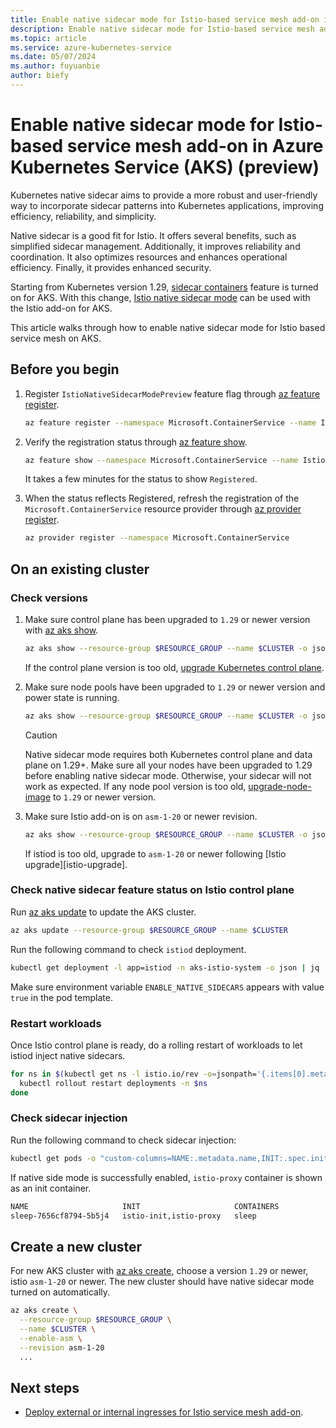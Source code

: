 ```yaml
---
title: Enable native sidecar mode for Istio-based service mesh add-on in Azure Kubernetes Service (AKS) (preview)
description: Enable native sidecar mode for Istio-based service mesh add-on in Azure Kubernetes Service (AKS) (preview).
ms.topic: article
ms.service: azure-kubernetes-service
ms.date: 05/07/2024
ms.author: fuyuanbie
author: biefy
---
```


# Enable native sidecar mode for Istio-based service mesh add-on in Azure Kubernetes Service (AKS) (preview)

Kubernetes native sidecar aims to provide a more robust and user-friendly way to incorporate sidecar patterns into Kubernetes applications, improving efficiency, reliability, and simplicity.

Native sidecar is a good fit for Istio. It offers several benefits, such as simplified sidecar management. Additionally, it improves reliability and coordination. It also optimizes resources and enhances operational efficiency. Finally, it provides enhanced security.

Starting from Kubernetes version 1.29, [sidecar containers][k8s-native-sidecar-support] feature is turned on for AKS. With this change, [Istio native sidecar mode][istio-native-sidecar-support] can be used with the Istio add-on for AKS.

This article walks through how to enable native sidecar mode for Istio based service mesh on AKS.

## Before you begin

1. Register `IstioNativeSidecarModePreview` feature flag through [az feature register][az-feature-register].

    ```bash
    az feature register --namespace Microsoft.ContainerService --name IstioNativeSidecarModePreview
    ```

2. Verify the registration status through [az feature show][az-feature-show].

    ```bash
    az feature show --namespace Microsoft.ContainerService --name IstioNativeSidecarModePreview
    ```

    It takes a few minutes for the status to show `Registered`.

3. When the status reflects Registered, refresh the registration of the `Microsoft.ContainerService` resource provider through [az provider register][az-provider-register].

    ```bash
    az provider register --namespace Microsoft.ContainerService
    ```

## On an existing cluster

### Check versions

1. Make sure control plane has been upgraded to `1.29` or newer version with [az aks show][az-aks-show].

   ```bash
   az aks show --resource-group $RESOURCE_GROUP --name $CLUSTER -o json | jq ".kubernetesVersion"
   ```

   If the control plane version is too old, [upgrade Kubernetes control plane][upgrade-aks-cluster].

2. Make sure node pools have been upgraded to `1.29` or newer version and power state is running.

   ```bash
   az aks show --resource-group $RESOURCE_GROUP --name $CLUSTER -o json | jq ".agentPoolProfiles[] | { currentOrchestratorVersion, powerState}"
   ```

   > [!CAUTION]
   > Native sidecar mode requires both Kubernetes control plane and data plane on 1.29+. Make sure all your nodes have been upgraded to 1.29 before enabling native sidecar mode. Otherwise, your sidecar will not work as expected.
   If any node pool version is too old, [upgrade-node-image][upgrade-node-image] to `1.29` or newer version.

3. Make sure Istio add-on is on `asm-1-20` or newer revision.

   ```bash
   az aks show --resource-group $RESOURCE_GROUP --name $CLUSTER -o json | jq ".serviceMeshProfile.istio.revisions"
   ```

   If istiod is too old, upgrade to `asm-1-20` or newer following [Istio upgrade][istio-upgrade].


### Check native sidecar feature status on Istio control plane

Run [az aks update][az-aks-update] to update the AKS cluster.

```bash
az aks update --resource-group $RESOURCE_GROUP --name $CLUSTER
```

Run the following command to check `istiod` deployment. 

```bash
kubectl get deployment -l app=istiod -n aks-istio-system -o json | jq '.items[].spec.template.spec.containers[].env[] | select(.name=="ENABLE_NATIVE_SIDECARS")'
```

Make sure environment variable `ENABLE_NATIVE_SIDECARS` appears with value `true` in the pod template.

### Restart workloads

Once Istio control plane is ready, do a rolling restart of workloads to let istiod inject native sidecars.

```bash
for ns in $(kubectl get ns -l istio.io/rev -o=jsonpath='{.items[0].metadata.name}'); do
  kubectl rollout restart deployments -n $ns
done
```

### Check sidecar injection

Run the following command to check sidecar injection:

```bash
kubectl get pods -o "custom-columns=NAME:.metadata.name,INIT:.spec.initContainers[*].name,CONTAINERS:.spec.containers[*].name"
```

If native side mode is successfully enabled, `istio-proxy` container is shown as an init container.

```bash
NAME                     INIT                     CONTAINERS
sleep-7656cf8794-5b5j4   istio-init,istio-proxy   sleep
```

## Create a new cluster

For new AKS cluster with [az aks create][az-aks-create], choose a version `1.29` or newer, istio `asm-1-20` or newer. The new cluster should have native sidecar mode turned on automatically.

```bash
az aks create \
  --resource-group $RESOURCE_GROUP \
  --name $CLUSTER \
  --enable-asm \
  --revision asm-1-20
  ...
```

## Next steps

* [Deploy external or internal ingresses for Istio service mesh add-on][istio-deploy-ingress].

<!--- External Links --->
[istio-native-sidecar-support]: https://istio.io/latest/blog/2023/native-sidecars/
[k8s-native-sidecar-support]: https://kubernetes.io/blog/2023/08/25/native-sidecar-containers/

<!--- Internal Links --->
[az-aks-create]: /cli/azure/aks#az_aks_create
[az-aks-show]: /cli/azure/aks#az_aks_show
[az-aks-update]: /cli/azure/aks#az_aks_update
[az-feature-register]: /cli/azure/feature#az-feature-register
[az-feature-show]: /cli/azure/feature#az-feature-show
[az-provider-register]: /cli/azure/provider#az-provider-register
[istio-deploy-ingress]: ./istio-deploy-ingress.md
[upgrade-aks-cluster]: ./upgrade-aks-cluster.md
[upgrade-node-image]: ./node-image-upgrade.md